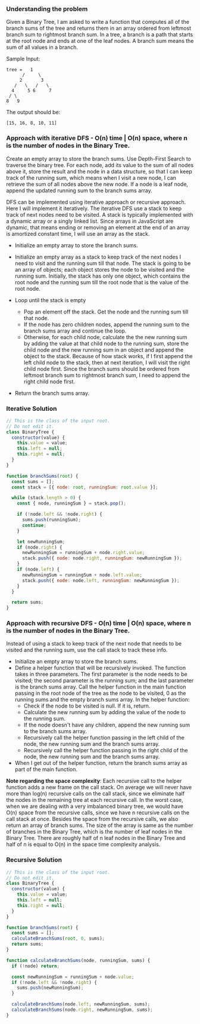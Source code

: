 ### Understanding the problem

Given a Binary Tree, I am asked to write a function that computes all of the branch sums of the tree and returns them in an array ordered from leftmost branch sum to rightmost branch sum. In a tree, a branch is a path that starts at the root node and ends at one of the leaf nodes. A branch sum means the sum of all values in a branch.

Sample Input:

```
tree =   1
      /     \
     2       3
   /   \   /   \
  4     5 6     7
 / \
8   9
```

The output should be:

```
[15, 16, 8, 10, 11]
```

### Approach with iterative DFS - O(n) time | O(n) space, where n is the number of nodes in the Binary Tree.

Create an empty array to store the branch sums. Use Depth-First Search to traverse the binary tree. For each node, add its value to the sum of all nodes above it, store the result and the node in a data structure, so that I can keep track of the running sum, which means when I visit a new node, I can retrieve the sum of all nodes above the new node. If a node is a leaf node, append the updated running sum to the branch sums array.

DFS can be implemented using iterative approach or recursive approach. Here I will implement it iteratively. The iterative DFS use a stack to keep track of next nodes need to be visited. A stack is typically implemented with a dynamic array or a singly linked list. Since arrays in JavaScript are dynamic, that means ending or removing an element at the end of an array is amortized constant time, I will use an array as the stack.

- Initialize an empty array to store the branch sums.
- Initialize an empty array as a stack to keep track of the next nodes I need to visit and the running sum till that node. The stack is going to be an array of objects; each object stores the node to be visited and the running sum. Initially, the stack has only one object, which contains the root node and the running sum till the root node that is the value of the root node.
- Loop until the stack is empty

  - Pop an element off the stack. Get the node and the running sum till that node.
  - If the node has zero children nodes, append the running sum to the branch sums array and continue the loop.
  - Otherwise, for each child node, calculate the the new running sum by adding the value at that child node to the running sum, store the child node and the new running sum in an object and append the object to the stack. Because of how stack works, if I first append the left child node to the stack, then at next iteration, I will visit the right child node first. Since the branch sums should be ordered from leftmost branch sum to rightmost branch sum, I need to append the right child node first.

- Return the branch sums array.

### Iterative Solution

```js
// This is the class of the input root.
// Do not edit it.
class BinaryTree {
  constructor(value) {
    this.value = value;
    this.left = null;
    this.right = null;
  }
}

function branchSums(root) {
  const sums = [];
  const stack = [{ node: root, runningSum: root.value }];

  while (stack.length > 0) {
    const { node, runningSum } = stack.pop();

    if (!node.left && !node.right) {
      sums.push(runningSum);
      continue;
    }

    let newRunningSum;
    if (node.right) {
      newRunningSum = runningSum + node.right.value;
      stack.push({ node: node.right, runningSum: newRunningSum });
    }
    if (node.left) {
      newRunningSum = runningSum + node.left.value;
      stack.push({ node: node.left, runningSum: newRunningSum });
    }
  }

  return sums;
}
```

### Approach with recursive DFS - O(n) time | O(n) space, where n is the number of nodes in the Binary Tree.

Instead of using a stack to keep track of the next node that needs to be visited and the running sum, use the call stack to track these info.

- Initialize an empty array to store the branch sums.
- Define a helper function that will be recursively invoked. The function takes in three parameters. The first parameter is the node needs to be visited; the second parameter is the running sum; and the last parameter is the branch sums array. Call the helper function in the main function passing in the root node of the tree as the node to be visited, 0 as the running sums and the empty branch sums array. In the helper function:
  - Check if the node to be visited is null. If it is, return.
  - Calculate the new running sum by adding the value of the node to the running sum.
  - If the node doesn't have any children, append the new running sum to the branch sums array.
  - Recursively call the helper function passing in the left child of the node, the new running sum and the branch sums array.
  - Recursively call the helper function passing in the right child of the node, the new running sum and the branch sums array.
- When I get out of the helper function, return the branch sums array as part of the main function.

**Note regarding the space complexity**: Each recursive call to the helper function adds a new frame on the call stack. On average we will never have more than log(n) recursive calls on the call stack, since we eliminate half the nodes in the remaining tree at each recursive call. In the worst case, when we are dealing with a very imbalanced binary tree, we would have O(n) space from the recursive calls, since we have n recursive calls on the call stack at once. Besides the space from the recursive calls, we also return an array of branch sums. The size of the array is same as the number of branches in the Binary Tree, which is the number of leaf nodes in the Binary Tree. There are roughly half of n leaf nodes in the Binary Tree and half of n is equal to O(n) in the space time complexity analysis.

### Recursive Solution

```js
// This is the class of the input root.
// Do not edit it.
class BinaryTree {
  constructor(value) {
    this.value = value;
    this.left = null;
    this.right = null;
  }
}

function branchSums(root) {
  const sums = [];
  calculateBranchSums(root, 0, sums);
  return sums;
}

function calculateBranchSums(node, runningSum, sums) {
  if (!node) return;

  const newRunningSum = runningSum + node.value;
  if (!node.left && !node.right) {
    sums.push(newRunningSum);
  }

  calculateBranchSums(node.left, newRunningSum, sums);
  calculateBranchSums(node.right, newRunningSum, sums);
}
```
